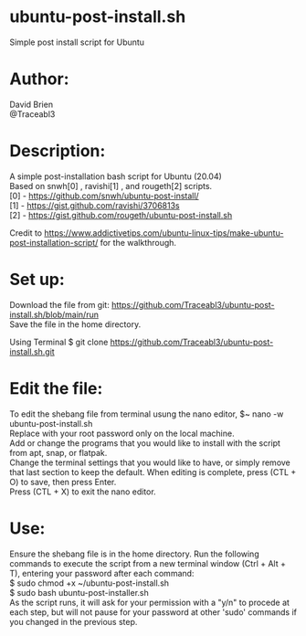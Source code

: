 # ubuntu-post-install.sh
Simple post install script for Ubuntu 

# Author:
  David Brien <br>
  @Traceabl3
#
# Description:
  A simple post-installation bash script for Ubuntu (20.04) <br>
  Based on snwh[0] , ravishi[1] , and rougeth[2] scripts. <br>
  [0] - https://github.com/snwh/ubuntu-post-install/ <br>
  [1] - https://gist.github.com/ravishi/3706813s <br>
  [2] - https://gist.github.com/rougeth/ubuntu-post-install.sh

  Credit to https://www.addictivetips.com/ubuntu-linux-tips/make-ubuntu-post-installation-script/ for the walkthrough.

# Set up:

  Download the file from git: https://github.com/Traceabl3/ubuntu-post-install.sh/blob/main/run <br>
  Save the file in the home directory. <br>
  
  Using Terminal
    $ git clone https://github.com/Traceabl3/ubuntu-post-install.sh.git

  
# Edit the file: 

  To edit the shebang file from terminal usung the nano editor, $~ nano -w ubuntu-post-install.sh <br>
  Replace <passowrd> with your root password only on the local machine. <br>
  Add or change the programs that you would like to install with the script from apt, snap, or flatpak. <br>
  Change the terminal settings that you would like to have, or simply remove that last section to keep the default. 
  When editing is complete, press (CTL + O) to save, then press Enter. <br>
  Press (CTL + X) to exit the nano editor. <br>

# Use: 

  Ensure the shebang file is in the home directory. 
  Run the following commands to execute the script from a new terminal window (Ctrl + Alt + T), entering your password after each command: <br>
  $ sudo chmod +x ~/ubuntu-post-install.sh <br>
  $ sudo bash ubuntu-post-installer.sh <br>
  As the script runs, it will ask for your permission with a "y/n" to procede at each step, but will not pause for your password at other 'sudo' commands if you changed <password> in the previous step. <br>
